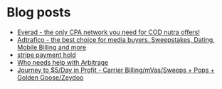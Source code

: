# Blog posts
<!-- BLOG-POST-LIST:START -->
- [Everad - the only CPA network you need for COD nutra offers!](https://afflift.com/f/threads/everad-the-only-cpa-network-you-need-for-cod-nutra-offers.7700/)
- [Adtrafico - the best choice for media buyers. Sweepstakes, Dating, Mobile Billing and more](https://afflift.com/f/threads/adtrafico-the-best-choice-for-media-buyers-sweepstakes-dating-mobile-billing-and-more.4312/)
- [stripe payment hold](https://afflift.com/f/threads/stripe-payment-hold.10120/)
- [Who needs help with Arbitrage](https://afflift.com/f/threads/who-needs-help-with-arbitrage.10119/)
- [Journey to $5/Day in Profit - Carrier Billing/mVas/Sweeps + Pops + Golden Goose/Zeydoo](https://afflift.com/f/threads/journey-to-5-day-in-profit-carrier-billing-mvas-sweeps-pops-golden-goose-zeydoo.9971/)
<!-- BLOG-POST-LIST:END -->
